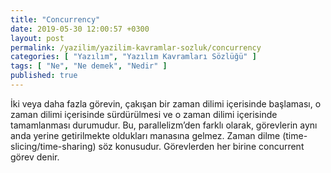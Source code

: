 ```yaml
---
title: "Concurrency"
date: 2019-05-30 12:00:57 +0300
layout: post
permalink: /yazilim/yazilim-kavramlar-sozluk/concurrency
categories: [ "Yazılım", "Yazılım Kavramları Sözlüğü" ]
tags: [ "Ne", "Ne demek", "Nedir" ]
published: true
---
```


İki veya daha fazla görevin, çakışan bir zaman dilimi içerisinde başlaması, o zaman dilimi içerisinde sürdürülmesi ve o zaman dilimi içerisinde tamamlanması durumudur. Bu, parallelizm’den farklı olarak, görevlerin aynı anda yerine getirilmekte oldukları manasına gelmez. Zaman dilme (time-slicing/time-sharing) söz konusudur. Görevlerden her birine concurrent görev denir.